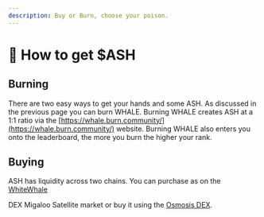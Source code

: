 ```yaml
---
description: Buy or Burn, choose your poison.
---
```


# 💸 How to get $ASH

## Burning

There are two easy ways to get your hands and some ASH. As discussed in the previous page you can burn WHALE. Burning WHALE creates ASH at a 1:1 ratio via the [https://whale.burn.community/](https://whale.burn.community/) website. Burning WHALE also enters you onto the leaderboard, the more you burn the higher your rank.

## Buying

ASH has liquidity across two chains. You can purchase as on the [WhiteWhale](https://app.whitewhale.money/migaloo/swap?from=WHALE\&to=ASH)

DEX Migaloo Satellite market or buy it using the [Osmosis DEX](https://app.osmosis.zone/?from=USDC\&to=ASH).&#x20;
